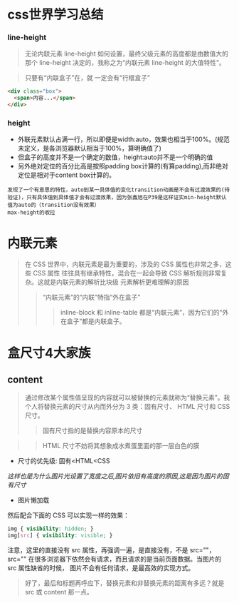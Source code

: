 # css世界学习总结
### line-height
> 无论内联元素 line-height 如何设置，最终父级元素的高度都是由数值大的
那个 line-height 决定的，我称之为“内联元素 line-height 的大值特性”。

> 只要有“内联盒子”在，就
一定会有“行框盒子”
```html
<div class="box">
  <span>内容...</span>
</div>
```
### height
- 外联元素默认占满一行，所以即便是width:auto，效果也相当于100%。(规范未定义，是各浏览器默认相当于100%，算明确值了)
- 但盒子的高度并不是一个确定的数值，height:auto并不是一个明确的值
- 另外绝对定位的百分比高是按照padding box计算的(有算padding),而非绝对定位是相对于content box计算的。
```
发现了一个有意思的特性，auto到某一具体值的变化transition动画是不会有过渡效果的(待验证)，只有具体值到具体值才会有过渡效果，因为张鑫旭在P39是这样证实min-height默认值为auto的（transition没有效果）
max-height的收拉
```
# 内联元素
> 在 CSS 世界中，内联元素是最为重要的，涉及的 CSS 属性也非常之多，这些 CSS 属性
往往具有继承特性，混合在一起会导致 CSS 解析规则非常复杂。这就是内联元素的解析比块级
元素解析更难理解的原因
>> “内联元素”的“内联”特指“外在盒子”
>>> inline-block 和 inline-table 都是“内联元素”，因为它们的“外在盒子”都是内联盒子。

# 盒尺寸4大家族
## content
> 通过修改某个属性值呈现的内容就可以被替换的元素就称为“替换元素”。我个人将替换元素的尺寸从内而外分为 3 类：固有尺寸、 HTML 尺寸和 CSS 尺寸。
>> 固有尺寸指的是替换内容原本的尺寸

>> HTML 尺寸不妨将其想象成水煮蛋里面的那一层白色的膜

- 尺寸的优先级: 固有<HTML<CSS

*这样也是为什么图片光设置了宽度之后,图片依旧有高度的原因,这是因为图片的固有尺寸*
- 图片懒加载

然后配合下面的 CSS 可以实现一样的效果：
```css
img { visibility: hidden; }
img[src] { visibility: visible; }
```
注意，这里的<img>直接没有 src 属性，再强调一遍，是直接没有，不是 src=""， src=""
在很多浏览器下依然会有请求，而且请求的是当前页面数据。当图片的 src 属性缺省的时候，
图片不会有任何请求，是最高效的实现方式。
> 好了，最后和标题再呼应下，替换元素和非替换元素的距离有多远？就是 src 或 content
那一点。
